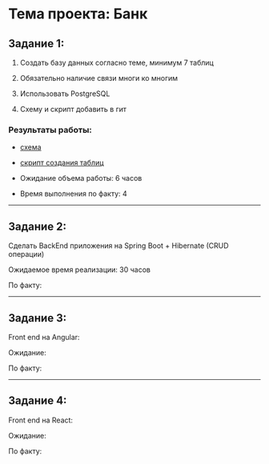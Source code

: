 # Тема проекта: Банк

## Задание 1:

1. Создать базу данных согласно теме, минимум 7 таблиц

2. Обязательно наличие связи многи ко многим 

3. Использовать PostgreSQL

4. Схему и скрипт добавить в гит

### Результаты работы:

- [схема](https://github.com/kolosw/bank/blob/main/docs/db_scheme.bmp)

- [скрипт создания таблиц](https://github.com/kolosw/bank/blob/main/docs/sql_script.sql)

- Ожидание объема работы: 6 часов

- Время выполнения по факту: 4

---------------------
## Задание 2:

Сделать BackEnd приложения на Spring Boot + Hibernate (CRUD операции)

Ожидаемое время реализации: 30 часов

По факту:

---------------------
## Задание 3:

Front end на Angular:

Ожидание:

По факту:

----------------------
## Задание 4:

Front end на React:

Ожидание:

По факту:

